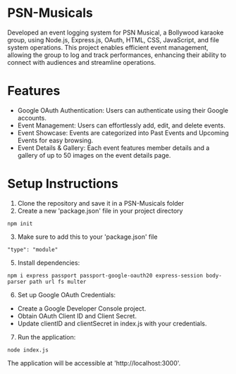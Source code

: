 # PSN-Musicals
Developed an event logging system for PSN Musical, a Bollywood karaoke group, using Node.js, Express.js, OAuth, HTML, CSS, JavaScript, and file system operations. This project enables efficient event management, allowing the group to log and track performances, enhancing their ability to connect with audiences and streamline operations.

# Features
* Google OAuth Authentication: Users can authenticate using their Google accounts.
* Event Management: Users can effortlessly add, edit, and delete events.
* Event Showcase: Events are categorized into Past Events and Upcoming Events for easy browsing.
* Event Details & Gallery: Each event features member details and a gallery of up to 50 images on the event details page.
  
# Setup Instructions
1. Clone the repository and save it in a PSN-Musicals folder
2. Create a new 'package.json' file in your project directory
```
npm init
```
3. Make sure to add this to your 'package.json' file
```
"type": "module"
```
5. Install dependencies:
```
npm i express passport passport-google-oauth20 express-session body-parser path url fs multer
```
6. Set up Google OAuth Credentials:
* Create a Google Developer Console project.
* Obtain OAuth Client ID and Client Secret.
* Update clientID and clientSecret in index.js with your credentials.
7. Run the application:
```
node index.js
```
The application will be accessible at 'http://localhost:3000'.
